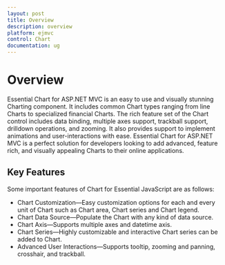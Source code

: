 ```yaml
---
layout: post
title: Overview
description: overview
platform: ejmvc
control: Chart
documentation: ug
---
```


# Overview

Essential Chart for ASP.NET MVC is an easy to use and visually stunning Charting component. It includes common Chart types ranging from line Charts to specialized financial Charts. The rich feature set of the Chart control includes data binding, multiple axes support, trackball support, drilldown operations, and zooming. It also provides support to implement animations and user-interactions with ease. Essential Chart for ASP.NET MVC is a perfect solution for developers looking to add advanced, feature rich, and visually appealing Charts to their online applications.

## Key Features

Some important features of Chart for Essential JavaScript are as follows:

* Chart Customization—Easy customization options for each and every unit of Chart such as Chart area, Chart series and Chart legend.
* Chart Data Source—Populate the Chart with any kind of data source.
* Chart Axis—Supports multiple axes and datetime axis.
* Chart Series—Highly customizable and interactive Chart series can be added to Chart.
* Advanced User Interactions—Supports tooltip, zooming and panning, crosshair, and trackball.
